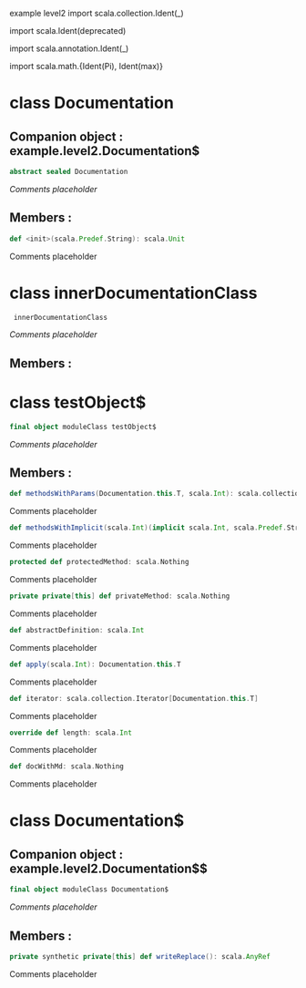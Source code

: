 example
level2
import scala.collection.Ident(_)

import scala.Ident(deprecated)

import scala.annotation.Ident(_)

import scala.math.{Ident(Pi), Ident(max)}

# class Documentation

## Companion object : example.level2.Documentation$

```scala
abstract sealed Documentation
```

*Comments placeholder*
## Members :

```scala
def <init>(scala.Predef.String): scala.Unit
```
Comments placeholder
# class innerDocumentationClass

```scala
 innerDocumentationClass
```

*Comments placeholder*
## Members :


# class testObject$

```scala
final object moduleClass testObject$
```

*Comments placeholder*
## Members :


```scala
def methodsWithParams(Documentation.this.T, scala.Int): scala.collection.immutable.List[scala.collection.Map[scala.Int, Documentation.this.T]]
```
Comments placeholder
```scala
def methodsWithImplicit(scala.Int)(implicit scala.Int, scala.Predef.String): scala.Nothing
```
Comments placeholder
```scala
protected def protectedMethod: scala.Nothing
```
Comments placeholder
```scala
private private[this] def privateMethod: scala.Nothing
```
Comments placeholder
```scala
def abstractDefinition: scala.Int
```
Comments placeholder
```scala
def apply(scala.Int): Documentation.this.T
```
Comments placeholder
```scala
def iterator: scala.collection.Iterator[Documentation.this.T]
```
Comments placeholder
```scala
override def length: scala.Int
```
Comments placeholder
```scala
def docWithMd: scala.Nothing
```
Comments placeholder



# class Documentation$

## Companion object : example.level2.Documentation$$

```scala
final object moduleClass Documentation$
```

*Comments placeholder*
## Members :

```scala
private synthetic private[this] def writeReplace(): scala.AnyRef
```
Comments placeholder

